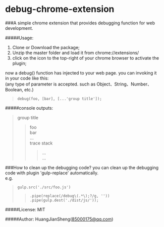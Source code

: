 # debug-chrome-extension
###A simple chrome extension that provides debugging function for web development.

#####Usage:  
1. Clone or Download the package;  
2. Unzip the master folder and load it from chrome://extensions/  
3. click on the icon to the top-right of your chrome browser to activate the plugin;

now a debug() function has injected to your web page. you can invoking it in your code like this:  
(any type of parameter is accepted. such as Object、String、Number、Boolean, etc.)  
> `debug(foo, [bar], [...'group title']);`

#####console outputs:  
>group title  
>>foo  
>>bar  
>>...  
>trace stack  
>>>...  
>>>...
    
###How to clean up the debugging code?
you can clean up the debugging code with plugin 'gulp-replace' automatically.  
e.g.  
>`gulp.src('./src/foo.js')`  
>>`.pipe(replace(/debug\(.*\);?/g, ''))`  
>>`.pipe(gulp.dest('./dist/js/'));`

#####License: MIT

#####Author: HuangJianSheng(85000175@qq.com)
